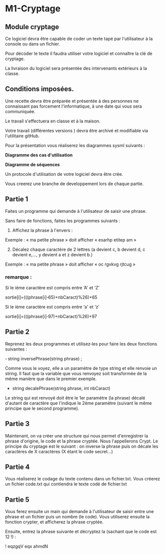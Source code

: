 # M1-Cryptage

## Module cryptage

Ce logiciel devra être capable de coder un texte tapé par l'utilisateur à la console ou dans un fichier.

Pour décoder le texte il faudra utiliser votre logiciel et connaître la clé de cryptage.

La livraison du logiciel sera présentée des intervenants extérieurs à la classe.

## Conditions imposées.


Une recette devra être préparée et présentée à des personnes ne connaissant pas forcement l'informatique, à une date qui vous sera communiquée.

Le travail s'effectuera en classe et à la maison.

Votre travail (différentes versions ) devra être archivé et modifiable via l'utilitaire gitHub.

Pour la présentation vous réaliserez les diagrammes sysml suivants :

**Diagramme des cas d'utilisation** 

**Diagramme de séquences**

Un protocole d'utilisation de votre logiciel devra être crée.

Vous creerez une branche de developpement lors de chaque partie.

## Partie 1

Faites un programme qui demande à l'utilisateur de saisir une phrase. 

Sans faire de fonctions, faites les programmes suivants :

1) Affichez la phrase à l'envers :

Exemple : « ma petite phrase » doit afficher « esarhp etitep am »

2) Décalez chaque caractère de 2 lettres (a devient c, b devient d, c devient e,..., y devient a et z devient b.)

Exemple : « ma petite phrase » doit afficher « oc rgvkvg rjtcug »

### remarque :
Si le ième caractère est compris entre ‘A' et ‘Z'

sortie[i]=(((phrase[i]‐65)+nbCaract)%26)+65

Si le ième caractère est compris entre ‘a' et ‘z'

sortie[i]=(((phrase[i]‐97)+nbCaract)%26)+97

## Partie 2

Reprenez les deux programmes et utilisez‐les pour faire les deux fonctions suivantes :

‐ string inversePhrase(string phrase) ;

Comme vous le voyez, elle a un paramètre de type string et elle renvoie un string. Il faut que la variable que vous renvoyez soit transformée de la même manière que dans le premier exemple.

- string decalePhrase(string phrase, int nbCaract)

Le string qui est renvoyé doit être le 1er paramètre (la phrase) décalé d'autant de caractère que l'indique le 2ème paramètre (suivant le même principe que le second programme). 

## Partie 3

Maintenant, on va créer une structure qui nous permet d'enregistrer la phrase d'origine, le code et la phrase cryptée. Nous l'appellerons Crypt. Le principe du cryptage est le suivant : on inverse la phrase puis on décale les caractères de X caractères (X étant le code secret...)

## Partie 4

Vous réaliserez le codage du texte contenu dans un fichier.txt. Vous créerez un fichier code.txt qui contiendra le texte codé de fichier.txt

## Partie 5

Vous ferez ensuite un main qui demande à l'utilisateur de saisir entre une phrase et un fichier puis un nombre (le code). Vous utiliserez ensuite la fonction crypter, et afficherez la phrase cryptée.

Ensuite, entrez la phrase suivante et décryptez la (sachant que le code est 12 !) :

! eqzgqV eqx ahmdN


